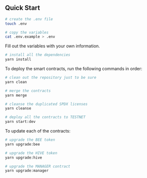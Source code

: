 ## Quick Start

```bash
# create the .env file
touch .env

# copy the variables
cat .env.example > .env
```

Fill out the variables with your own information.

```bash
# install all the dependencies
yarn install
```

To deploy the smart contracts, run the following commands in order:

```bash
# clean out the repository just to be sure
yarn clean

# merge the contracts
yarn merge

# cleanse the duplicated SPDX licenses
yarn cleanse

# deploy all the contracts to TESTNET
yarn start:dev
```

To update each of the contracts:

```bash
# upgrade the BEE token
yarn upgrade:bee

# upgrade the HIVE token
yarn upgrade:hive

# upgrade the MANAGER contract
yarn upgrade:manager
```
